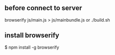 ## before connect to server
 browserify js/main.js > js/mainbundle.js
or
./build.sh

## install browserify
$ npm install -g browserify

